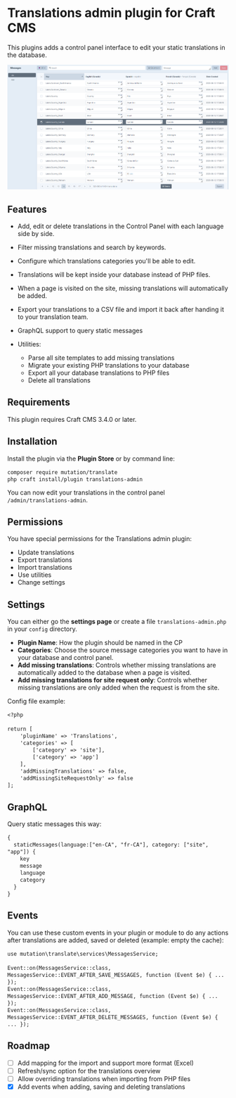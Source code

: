 # Translations admin plugin for Craft CMS

This plugins adds a control panel interface to edit your static translations in the database.

![Screenshot](./img/translate-plugin-screenhot.jpg)

## Features

- Add, edit or delete translations in the Control Panel with each language side by side.

- Filter missing translations and search by keywords.

- Configure which translations categories you'll be able to edit.

- Translations will be kept inside your database instead of PHP files.

- When a page is visited on the site, missing translations will automatically be added.

- Export your translations to a CSV file and import it back after handing it to your translation team.

- GraphQL support to query static messages

- Utilities:

    - Parse all site templates to add missing translations
    - Migrate your existing PHP translations to your database
    - Export all your database translations to PHP files
    - Delete all translations

## Requirements

This plugin requires Craft CMS 3.4.0 or later.

## Installation

Install the plugin via the **Plugin Store** or by command line:
```
composer require mutation/translate
php craft install/plugin translations-admin
```

You can now edit your translations in the control panel `/admin/translations-admin`.

## Permissions

You have special permissions for the Translations admin plugin:
- Update translations
- Export translations
- Import translations
- Use utilities
- Change settings

## Settings

You can either go the **settings page** or create a file `translations-admin.php` in your `config` directory.

- **Plugin Name**: How the plugin should be named in the CP
- **Categories**: Choose the source message categories you want to have in your database and control panel.
- **Add missing translations**: Controls whether missing translations are automatically added to the database when a page is visited.
- **Add missing translations for site request only**: Controls whether missing translations are only added when the request is from the site.

Config file example:
```
<?php

return [
    'pluginName' => 'Translations',
    'categories' => [
        ['category' => 'site'],
        ['category' => 'app']
    ],
    'addMissingTranslations' => false,
    'addMissingSiteRequestOnly' => false
];
```

## GraphQL

Query static messages this way:
```
{
  staticMessages(language:["en-CA", "fr-CA"], category: ["site", "app"]) {
    key
    message
    language
    category
  }
}
```

## Events

You can use these custom events in your plugin or module to do any actions after translations are added, saved or deleted (example: empty the cache):
```
use mutation\translate\services\MessagesService;

Event::on(MessagesService::class, MessagesService::EVENT_AFTER_SAVE_MESSAGES, function (Event $e) { ... });
Event::on(MessagesService::class, MessagesService::EVENT_AFTER_ADD_MESSAGE, function (Event $e) { ... });
Event::on(MessagesService::class, MessagesService::EVENT_AFTER_DELETE_MESSAGES, function (Event $e) { ... });
```

## Roadmap

- [ ] Add mapping for the import and support more format (Excel)
- [ ] Refresh/sync option for the translations overview
- [ ] Allow overriding translations when importing from PHP files
- [X] Add events when adding, saving and deleting translations
